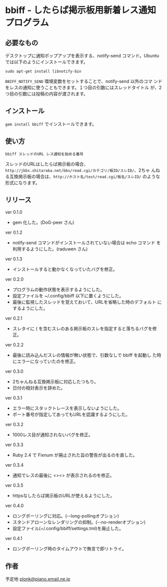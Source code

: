 # bbiff - したらば掲示板用新着レス通知プログラム

## 必要なもの

デスクトップに通知ポップアップを表示する、notify-send コマンド。Ubuntu
では以下のようにインストールできます。

    sudo apt-get install libnotify-bin

`BBIFF_NOTIFY_SEND` 環境変数をセットすることで、notify-send 以外のコマ
ンドをレスの通知に使うこともできます。１つ目の引数にはスレッドタイトル
が、2つ目の引数には投稿の内容が渡されます。

## インストール

`gem install bbiff` でインストールできます。

## 使い方

	bbiff スレッドのURL レス通知を始める番号

スレッドのURLはしたらば掲示板の場合、
`http://jbbs.shitaraba.net/bbs/read.cgi/カテゴリ/板ID/スレID/`、2ちゃ
んねる互換掲示板の場合は、`http://ホスト名/test/read.cgi/板名/スレID/`
のような形式になります。

## リリース

ver 0.1.0
  * gem 化した。(DoG-peer さん)

ver 0.1.2
  * notify-send コマンドがインストールされていない場合は echo コマンド
    を利用するようにした。(raduwen さん)

ver 0.1.3
  * インストールすると動かなくなっていたバグを修正。

ver 0.2.0
  * プログラムの動作状態を表示するようにした。
  * 設定ファイルを ~/.config/bbiff 以下に置くようにした。
  * 最後に監視したスレッドを覚えておいて、URLを省略した時のデフォルト
    にするようにした。

ver 0.2.1
  * スレタイに ( を含むスレのある掲示板のスレを指定すると落ちるバグを修正。

ver 0.2.2
  * 最後に読み込んだスレの情報が無い状態で、引数なしで bbiff を起動し
    た時にエラーになっていたのを修正。

ver 0.3.0
  * 2ちゃんねる互換掲示板に対応したつもり。
  * 日付の相対表示を辞めた。

ver 0.3.1
  * エラー時にスタックトレースを表示しないようにした。
  * ポート番号が指定してあってもURLを認識するようにした。

ver 0.3.2
  * 1000レス目が通知されないバグを修正。

ver 0.3.3
  * Ruby 2.4 で Fixnum が廃止された旨の警告が出るのを直した。

ver 0.3.4
  * 通知でレスの最後に <><> が表示されるのを修正。

ver 0.3.5
  * httpsなしたらば掲示板のURLが使えるようにした。

ver 0.4.0
  * ロングポーリングに対応。(--long-pollingオプション)
  * スタンドアローンなレンダリングの抑制。(--no-renderオプション)
  * 設定ファイル(~/.config/bbiff/settings.tml)を廃止した。

ver 0.4.1
  * ロングポーリング時のタイムアウトで無言で即リトライ。

## 作者

予定地 <plonk@piano.email.ne.jp>
